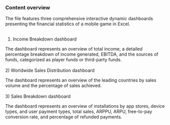 ### Content overview

The file features three comprehensive interactive dynamic dashboards presenting the financial statistics of a mobile game in Excel.
<br>
<br>
1) Income Breakdown dashboard

The dashboard represents an overview of total income, a detailed percentage breakdown of income generated, EBITDA, and the sources of funds, categorized as player funds or third-party funds.
<br>
<br>
2) Worldwide Sales Distribution dashboard

The dashboard represents an overview of the leading countries by sales volume and the percentage of sales achieved.
<br>
<br>
3) Sales Breakdown dashboard

The dashboard represents an overview of installations by app stores, device types, and user payment types, total sales, ARPPU, ARPU, free-to-pay conversion rate, and percentage of refunded payments.
